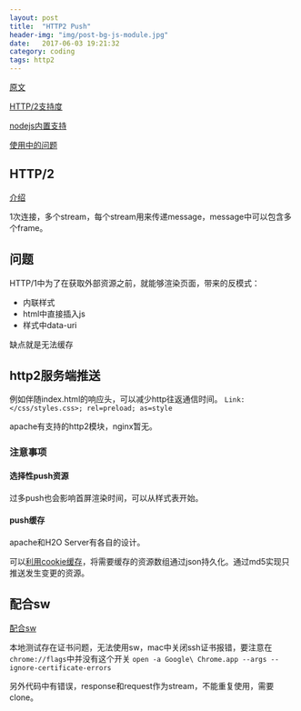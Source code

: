 ```yaml
---
layout: post
title:  "HTTP2 Push"
header-img: "img/post-bg-js-module.jpg"
date:   2017-06-03 19:21:32
category: coding
tags: http2
---
```


[原文](https://www.smashingmagazine.com/2017/04/guide-http2-server-push/)

[HTTP/2支持度](http://caniuse.com/#feat=http2)

[nodejs内置支持](https://github.com/nodejs/http2)

[使用中的问题](https://jakearchibald.com/2017/h2-push-tougher-than-i-thought/)

## HTTP/2

[介绍](https://blog.yld.io/2017/01/10/http-2-a-look-into-the-future-of-the-web/#.WPSBnVN969s)

1次连接，多个stream，每个stream用来传递message，message中可以包含多个frame。

## 问题

HTTP/1中为了在获取外部资源之前，就能够渲染页面，带来的反模式：
- 内联样式
- html中直接插入js
- 样式中data-uri

缺点就是无法缓存

## http2服务端推送

例如伴随index.html的响应头，可以减少http往返通信时间。
`Link: </css/styles.css>; rel=preload; as=style`

apache有支持的http2模块，nginx暂无。

### 注意事项

#### 选择性push资源

过多push也会影响首屏渲染时间，可以从样式表开始。

#### push缓存

apache和H2O Server有各自的设计。

可以[利用cookie缓存](https://css-tricks.com/cache-aware-server-push/)，将需要缓存的资源数组通过json持久化。通过md5实现只推送发生变更的资源。

## 配合sw

[配合sw](https://blog.yld.io/2017/03/01/optimize-with-http-2-server-push-and-service-workers/#.WPQ2D1N969s)

本地测试存在证书问题，无法使用sw，mac中关闭ssh证书报错，要注意在`chrome://flags`中并没有这个开关
`open -a Google\ Chrome.app --args --ignore-certificate-errors`

另外代码中有错误，response和request作为stream，不能重复使用，需要clone。
